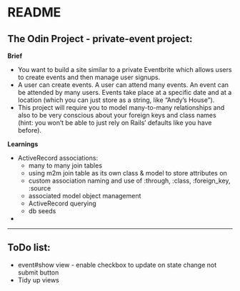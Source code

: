 # README

## The Odin Project - private-event project:

**Brief**
- You want to build a site similar to a private Eventbrite which allows users to create events and then manage user signups.
- A user can create events. A user can attend many events. An event can be attended by many users. Events take place at a specific date and at a location (which you can just store as a string, like “Andy’s House”).
- This project will require you to model many-to-many relationships and also to be very conscious about your foreign keys and class names (hint: you won’t be able to just rely on Rails’ defaults like you have before).

**Learnings**
- ActiveRecord associations:
  - many to many join tables
  - using m2m join table as its own class & model to store attributes on
  - custom association naming and use of :through, :class, :foreign_key, :source
  - associated model object management
  - ActiveRecord querying
  - db seeds
- 

---
## ToDo list:

- event#show view - enable checkbox to update on state change not submit button
- Tidy up views
